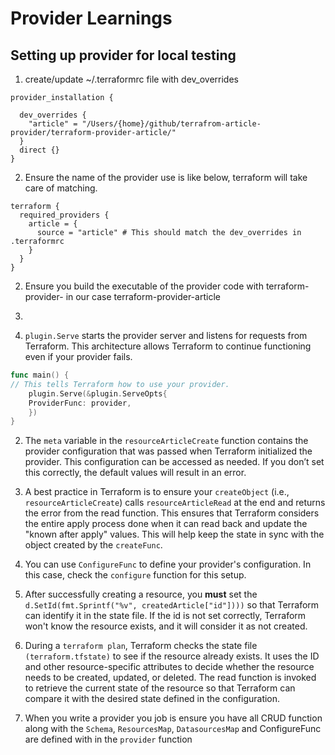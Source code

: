 # Provider Learnings


## Setting up provider for local testing

1. create/update ~/.terraformrc file with dev_overrides

```
provider_installation {

  dev_overrides {
    "article" = "/Users/{home}/github/terrafrom-article-provider/terraform-provider-article/"
  }
  direct {}
}

```

2. Ensure the name of the provider use is like below, terraform will take care of matching. 

```
terraform {
  required_providers {
    article = {
      source = "article" # This should match the dev_overrides in .terraformrc
    }
  }
}

```

2. Ensure you build the executable of the provider code with terraform-provider-<name> in our case terraform-provider-article

3. 


1. `plugin.Serve` starts the provider server and listens for requests from Terraform. This architecture allows Terraform to continue functioning even if your provider fails.

```go
func main() {
// This tells Terraform how to use your provider.
    plugin.Serve(&plugin.ServeOpts{
    ProviderFunc: provider,
    })
}

```

2. The `meta` variable in the `resourceArticleCreate` function contains the provider configuration that was passed when Terraform initialized the provider. This configuration can be accessed as needed. If you don’t set this correctly, the default values will result in an error.

3. A best practice in Terraform is to ensure your `createObject` (i.e., `resourceArticleCreate`) calls `resourceArticleRead` at the end and returns the error from the read function. This ensures that Terraform considers the entire apply process done when it can read back and update the "known after apply" values. This will help keep the state in sync with the object created by the `createFunc`.

4. You can use `ConfigureFunc` to define your provider's configuration. In this case, check the `configure` function for this setup.

5. After successfully creating a resource, you **must** set the `d.SetId(fmt.Sprintf("%v", createdArticle["id"])))` so that Terraform can identify it in the state file. If the id is not set correctly, Terraform won't know the resource exists, and it will consider it as not created.

6. During a `terraform plan`, Terraform checks the state file `(terraform.tfstate)` to see if the resource already exists. It uses the ID and other resource-specific attributes to decide whether the resource needs to be created, updated, or deleted. The read function is invoked to retrieve the current state of the resource so that Terraform can compare it with the desired state defined in the configuration.

7. When you write a provider you job is ensure you have all CRUD function along with the `Schema`, `ResourcesMap`, `DatasourcesMap` and ConfigureFunc are defined with in the `provider` function